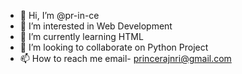 - 👋 Hi, I’m @pr-in-ce
- 👀 I’m interested in Web Development
- 🌱 I’m currently learning HTML
- 💞️ I’m looking to collaborate on Python Project
- 📫 How to reach me email- princerajnri@gmail.com

<!---
pr-in-ce/pr-in-ce is a ✨ special ✨ repository because its `README.md` (this file) appears on your GitHub profile.
You can click the Preview link to take a look at your changes.
--->
